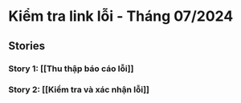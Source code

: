 # Kiểm tra link lỗi - Tháng 07/2024

## Stories

### Story 1:  [[Thu thập báo cáo lỗi]]
### Story 2: [[Kiểm tra và xác nhận lỗi]]


